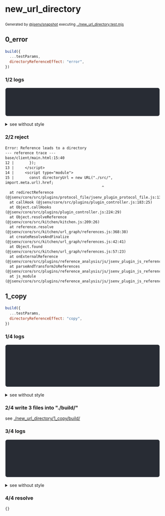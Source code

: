 # new_url_directory

<sub>
  Generated by <a href="https://github.com/jsenv/core/tree/main/packages/independent/snapshot">@jsenv/snapshot</a> executing <a href="../new_url_directory.test.mjs">../new_url_directory.test.mjs</a>
</sub>

## 0_error

```js
build({
  ...testParams,
  directoryReferenceEffect: "error",
})
```

### 1/2 logs

![img](new_url_directory/0_error/log_group.svg)

<details>
  <summary>see without style</summary>

```console

build "./main.html"
⠋ generate source graph
✖ failed to generate source graph

```

</details>


### 2/2 reject

```console
Error: Reference leads to a directory
--- reference trace ---
base/client/main.html:15:40
12 |       });
13 |     </script>
14 |     <script type="module">
15 |       const directoryUrl = new URL("./src/", import.meta.url).href;
                                            ^
  at redirectReference (@jsenv/core/src/plugins/protocol_file/jsenv_plugin_protocol_file.js:138:27)
  at callHook (@jsenv/core/src/plugins/plugin_controller.js:183:25)
  at Object.callHooks (@jsenv/core/src/plugins/plugin_controller.js:224:29)
  at Object.resolveReference (@jsenv/core/src/kitchen/kitchen.js:209:26)
  at reference.resolve (@jsenv/core/src/kitchen/url_graph/references.js:368:38)
  at createResolveAndFinalize (@jsenv/core/src/kitchen/url_graph/references.js:42:41)
  at Object.found (@jsenv/core/src/kitchen/url_graph/references.js:57:23)
  at onExternalReference (@jsenv/core/src/plugins/reference_analysis/js/jsenv_plugin_js_reference_analysis.js:102:44)
  at parseAndTransformJsReferences (@jsenv/core/src/plugins/reference_analysis/js/jsenv_plugin_js_reference_analysis.js:150:7)
  at js_module (@jsenv/core/src/plugins/reference_analysis/js/jsenv_plugin_js_reference_analysis.js:22:18)
```

## 1_copy

```js
build({
  ...testParams,
  directoryReferenceEffect: "copy",
})
```

### 1/4 logs

![img](new_url_directory/1_copy/log_group.svg)

<details>
  <summary>see without style</summary>

```console

build "./main.html"
⠋ generate source graph
✔ generate source graph (done in <X> second)
⠋ generate build graph
✔ generate build graph (done in <X> second)
⠋ write files in build directory

```

</details>


### 2/4 write 3 files into "./build/"

see [./new_url_directory/1_copy/build/](./new_url_directory/1_copy/build/)

### 3/4 logs

![img](new_url_directory/1_copy/log_group_1.svg)

<details>
  <summary>see without style</summary>

```console
✔ write files in build directory (done in <X> second)
--- build files ---  
- html : 1 (746 B / 91 %)
- js   : 1 (22 B / 3 %)
- other: 2 (55 B / 6 %)
- total: 4 (823 B / 100 %)
--------------------
```

</details>


### 4/4 resolve

```js
{}
```